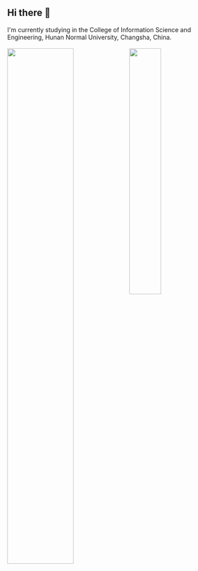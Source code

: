 
## Hi there 👋

<!--
**JasonRainbow/JasonRainbow** is a ✨ _special_ ✨ repository because its `README.md` (this file) appears on your GitHub profile.

Here are some ideas to get you started:

- 🔭 I’m currently working on ...
- 🌱 I’m currently learning ...
- 👯 I’m looking to collaborate on ...
- 🤔 I’m looking for help with ...
- 💬 Ask me about ...
- 📫 How to reach me: ...
- 😄 Pronouns: ...
- ⚡ Fun fact: ...
-->
I'm currently studying in the College of Information Science and Engineering, Hunan Normal University, Changsha, China.
<br/>
<br/>
<img align="left" width="55%" src="https://github-readme-stats.vercel.app/api?username=jasonrainbow&show_icons=true&theme=tokyonight#gh-dark-mode-only" />
<img align="left" width="38%" src="https://github-readme-stats.vercel.app/api/top-langs/?username=jasonrainbow&layout=donut" />
